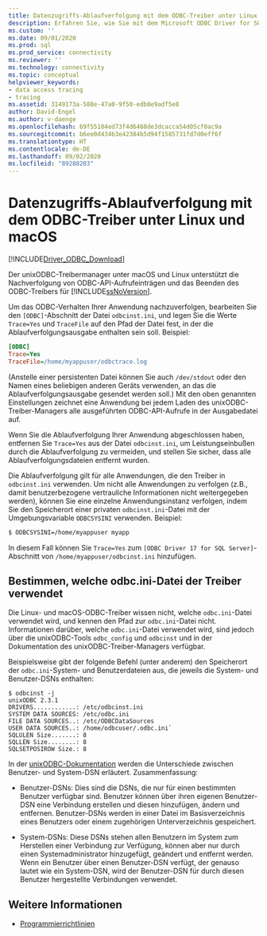 ```yaml
---
title: Datenzugriffs-Ablaufverfolgung mit dem ODBC-Treiber unter Linux und macOS
description: Erfahren Sie, wie Sie mit dem Microsoft ODBC Driver for SQL Server die Ablaufverfolgung unter Linux und macOS aktivieren, um beim Behandeln von Problemen mit dem Anwendungsverhalten eine Protokolldatei auszugeben.
ms.custom: ''
ms.date: 09/01/2020
ms.prod: sql
ms.prod_service: connectivity
ms.reviewer: ''
ms.technology: connectivity
ms.topic: conceptual
helpviewer_keywords:
- data access tracing
- tracing
ms.assetid: 3149173a-588e-47a0-9f50-edb8e9adf5e8
author: David-Engel
ms.author: v-daenge
ms.openlocfilehash: 69f55104ed73f4d6468de3dcacca54d05cf0ac9a
ms.sourcegitcommit: b6ee0d434b3e42384b5d94f1585731fd7d0eff6f
ms.translationtype: HT
ms.contentlocale: de-DE
ms.lasthandoff: 09/02/2020
ms.locfileid: "89288203"
---
```

# <a name="data-access-tracing-with-the-odbc-driver-on-linux-and-macos"></a>Datenzugriffs-Ablaufverfolgung mit dem ODBC-Treiber unter Linux und macOS

[!INCLUDE[Driver_ODBC_Download](../../../includes/driver_odbc_download.md)]

Der unixODBC-Treibermanager unter macOS und Linux unterstützt die Nachverfolgung von ODBC-API-Aufrufeinträgen und das Beenden des ODBC-Treibers für [!INCLUDE[ssNoVersion](../../../includes/ssnoversion-md.md)].

Um das ODBC-Verhalten Ihrer Anwendung nachzuverfolgen, bearbeiten Sie den `[ODBC]`-Abschnitt der Datei `odbcinst.ini`, und legen Sie die Werte `Trace=Yes` und `TraceFile` auf den Pfad der Datei fest, in der die Ablaufverfolgungsausgabe enthalten sein soll. Beispiel:

```ini
[ODBC]
Trace=Yes
TraceFile=/home/myappuser/odbctrace.log
```

(Anstelle einer persistenten Datei können Sie auch `/dev/stdout` oder den Namen eines beliebigen anderen Geräts verwenden, an das die Ablaufverfolgungsausgabe gesendet werden soll.) Mit den oben genannten Einstellungen zeichnet eine Anwendung bei jedem Laden des unixODBC-Treiber-Managers alle ausgeführten ODBC-API-Aufrufe in der Ausgabedatei auf.

Wenn Sie die Ablaufverfolgung Ihrer Anwendung abgeschlossen haben, entfernen Sie `Trace=Yes` aus der Datei `odbcinst.ini`, um Leistungseinbußen durch die Ablaufverfolgung zu vermeiden, und stellen Sie sicher, dass alle Ablaufverfolgungsdateien entfernt wurden.

Die Ablaufverfolgung gilt für alle Anwendungen, die den Treiber in `odbcinst.ini` verwenden. Um nicht alle Anwendungen zu verfolgen (z.B., damit benutzerbezogene vertrauliche Informationen nicht weitergegeben werden), können Sie eine einzelne Anwendungsinstanz verfolgen, indem Sie den Speicherort einer privaten `odbcinst.ini`-Datei mit der Umgebungsvariable `ODBCSYSINI` verwenden. Beispiel:

```bash
$ ODBCSYSINI=/home/myappuser myapp
```

In diesem Fall können Sie `Trace=Yes` zum `[ODBC Driver 17 for SQL Server]`-Abschnitt von `/home/myappuser/odbcinst.ini` hinzufügen.

## <a name="determining-which-odbcini-file-the-driver-is-using"></a>Bestimmen, welche odbc.ini-Datei der Treiber verwendet

Die Linux- und macOS-ODBC-Treiber wissen nicht, welche `odbc.ini`-Datei verwendet wird, und kennen den Pfad zur `odbc.ini`-Datei nicht. Informationen darüber, welche `odbc.ini`-Datei verwendet wird, sind jedoch über die unixODBC-Tools `odbc_config` und `odbcinst` und in der Dokumentation des unixODBC-Treiber-Managers verfügbar.

Beispielsweise gibt der folgende Befehl (unter anderem) den Speicherort der `odbc.ini`-System- und Benutzerdateien aus, die jeweils die System- und Benutzer-DSNs enthalten:

```
$ odbcinst -j
unixODBC 2.3.1
DRIVERS............: /etc/odbcinst.ini
SYSTEM DATA SOURCES: /etc/odbc.ini
FILE DATA SOURCES..: /etc/ODBCDataSources
USER DATA SOURCES..: /home/odbcuser/.odbc.ini`
SQLULEN Size.......: 8
SQLLEN Size........: 8
SQLSETPOSIROW Size.: 8
```

In der [unixODBC-Dokumentation](http://www.unixodbc.org/doc/UserManual/) werden die Unterschiede zwischen Benutzer- und System-DSN erläutert. Zusammenfassung:

- Benutzer-DSNs: Dies sind die DSNs, die nur für einen bestimmten Benutzer verfügbar sind. Benutzer können über ihren eigenen Benutzer-DSN eine Verbindung erstellen und diesen hinzufügen, ändern und entfernen. Benutzer-DSNs werden in einer Datei im Basisverzeichnis eines Benutzers oder einem zugehörigen Unterverzeichnis gespeichert.

- System-DSNs: Diese DSNs stehen allen Benutzern im System zum Herstellen einer Verbindung zur Verfügung, können aber nur durch einen Systemadministrator hinzugefügt, geändert und entfernt werden. Wenn ein Benutzer über einen Benutzer-DSN verfügt, der genauso lautet wie ein System-DSN, wird der Benutzer-DSN für durch diesen Benutzer hergestellte Verbindungen verwendet.

## <a name="see-also"></a>Weitere Informationen

- [Programmierrichtlinien](../../../connect/odbc/linux-mac/programming-guidelines.md)
